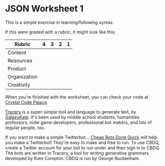 # JSON Worksheet 1

This is a simple exercise in learning/following syntax.

If this were graded with a rubric, it might look like this:

|Rubric      | 4 | 3 | 2 | 1 |
|------------|---|---|---|---|
|Content     |   |   |   |   |
|Resources   |   |   |   |   |
|Product     |   |   |   |   |
|Organization|   |   |   |   |
|Creativity  |   |   |   |   |

When you're finished with the worksheet, you can check your code at [Crystal Code Palace](http://www.crystalcodepalace.com/traceryTut.html).

[Tracery](http://tracery.io/) is a super-simple tool and language to generate text, by [GalaxyKate](http://www.galaxykate.com/). It's been used by middle school students, humanities professors, indie game developers, professional bot makers, and lots of regular people, too.

If you want to make a simple Twitterbot... [Cheap Bots Done Quick](http://cheapbotsdonequick.com/) will help you make a Twitterbot! They're easy to make and free to run. To use CBDQ, create a Twitter account for your bot to run under and then sign in to CBDQ. The bots are written in Tracery, a tool for writing generative grammars developed by Kate Compton. CBDQ is run by George Buckenham.
